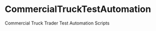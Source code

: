CommercialTruckTestAutomation
=============================

Commercial Truck Trader Test Automation Scripts


